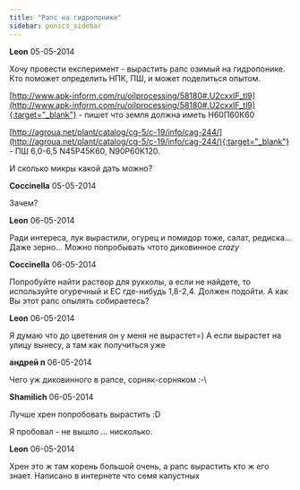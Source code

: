 ```yaml
---
title: "Рапс на гидропонике"
sidebar: ponics_sidebar
---
```


**Leon** 05-05-2014

Хочу провести експеримент - вырастить рапс озимый на гидропонике. Кто поможет определить НПК, ПШ, и может поделиться опытом. 

[http://www.apk-inform.com/ru/oilprocessing/58180#.U2cxxIF_tl9](http://www.apk-inform.com/ru/oilprocessing/58180#.U2cxxIF_tl9){:target="_blank"} - пишет что земля должна иметь Н60П60К60

[http://agroua.net/plant/catalog/cg-5/c-19/info/cag-244/](http://agroua.net/plant/catalog/cg-5/c-19/info/cag-244/){:target="_blank"} - ПШ 6,0-6,5 N45Р45К60, N90Р60К120. 

И сколько микры какой дать можно?


**Coccinella** 05-05-2014

Зачем?


**Leon** 06-05-2014

Ради интереса, лук вырастили, огурец и помидор тоже, салат, редиска... Даже зерно... Можно попробывать чтото диковинное *crazy*


**Coccinella** 06-05-2014

Попробуйте найти раствор для рукколы, а если не найдете, то используйте огуречный и ЕС где-нибудь 1,8-2,4. Должен подойти. А как Вы этот рапс опылять собираетесь?


**Leon** 06-05-2014

Я думаю что до цветения он у меня не вырастет=) А если вырастет на улицу вынесу, а там как получиться уже


**андрей п** 06-05-2014

Чего уж диковинного в рапсе, сорняк-сорняком :-\


**Shamilich** 06-05-2014

Лучше хрен попробовать вырастить :D

Я пробовал - не вышло ... нисколько. 


**Leon** 06-05-2014

Хрен это ж там корень большой очень, а рапс вырастить кто ж его знает. Написано в интернете что семя капустных


